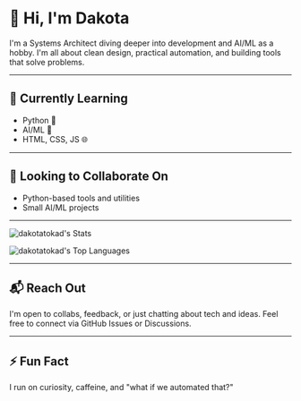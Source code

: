 
# 👋 Hi, I'm Dakota

I'm a Systems Architect diving deeper into development and AI/ML as a hobby. I'm all about clean design, practical automation, and building tools that solve problems.

---

## 🚧 Currently Learning

- Python 🐍
- AI/ML 🤖
- HTML, CSS, JS 🌐

---

## 🤝 Looking to Collaborate On

- Python-based tools and utilities
- Small AI/ML projects

---

![dakotatokad's Stats](https://github-readme-stats.vercel.app/api?username=dakotatokad&theme=tokyonight&show_icons=true&hide_border=false&count_private=true)

![dakotatokad's Top Languages](https://github-readme-stats.vercel.app/api/top-langs/?username=dakotatokad&theme=tokyonight&show_icons=true&hide_border=false&layout=compact)

---

## 📬 Reach Out

I'm open to collabs, feedback, or just chatting about tech and ideas. Feel free to connect via GitHub Issues or Discussions.

---

## ⚡ Fun Fact

I run on curiosity, caffeine, and "what if we automated that?"

